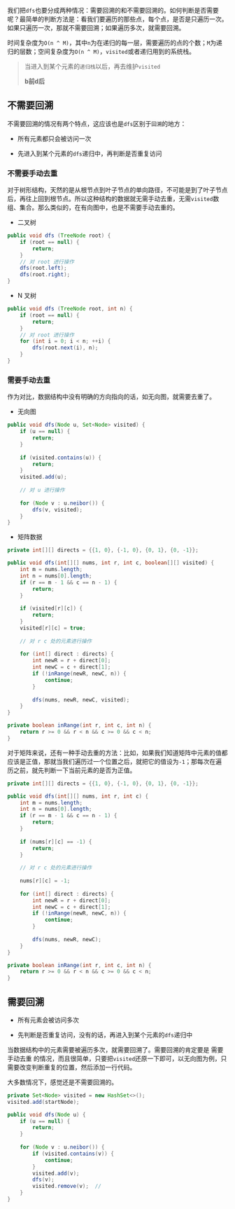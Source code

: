 我们把`dfs`也要分成两种情况：需要回溯的和不需要回溯的。如何判断是否需要呢？最简单的判断方法是：看我们要遍历的那些点，每个点，是否是只遍历一次。如果只遍历一次，那就不需要回溯；如果遍历多次，就需要回溯。

时间复杂度为`O(n ^ M)`，其中`n`为在递归的每一层，需要遍历的点的个数；`M`为递归的层数；空间复杂度为`O(n ^ M)`，`visited`或者递归用到的系统栈。

> 当进入到某个元素的`递归栈`以后，再去维护`visited`
>
> **b前d后**

## 不需要回溯

不需要回溯的情况有两个特点，这应该也是`dfs`区别于`回溯`的地方：

* 所有元素都只会被访问一次

* 先进入到某个元素的`dfs`递归中，再判断是否重复访问

### 不需要手动去重

对于树形结构，天然的是从根节点到叶子节点的单向路径，不可能是到了叶子节点后，再往上回到根节点。所以这种结构的数据就无需手动去重，无需`visited`数组、集合。那么类似的，在有向图中，也是不需要手动去重的。

* 二叉树

```java
public void dfs (TreeNode root) {
    if (root == null) {
        return;
    }
    // 对 root 进行操作
    dfs(root.left);
    dfs(root.right);
}
```

* N 叉树

```java
public void dfs (TreeNode root, int n) {
    if (root == null) {
        return;
    }
    // 对 root 进行操作
    for (int i = 0; i < n; ++i) {
        dfs(root.next(i), n);
    }
}
```

### 需要手动去重

作为对比，数据结构中没有明确的方向指向的话，如无向图，就需要去重了。

* 无向图


```java
public void dfs(Node u, Set<Node> visited) {
    if (u == null) {
        return;
    }
    
    if (visited.contains(u)) {
        return;
    }
    visited.add(u);
    
    // 对 u 进行操作
    
    for (Node v : u.neibor()) {
        dfs(v, visited);
    }
}
```

* 矩阵数据

```java
private int[][] directs = {{1, 0}, {-1, 0}, {0, 1}, {0, -1}};

public void dfs(int[][] nums, int r, int c, boolean[][] visited) {
    int m = nums.length;
    int n = nums[0].length;
    if (r == m - 1 && c == n - 1) {
        return;
    }
    
    if (visited[r][c]) {
        return;
    }
    visited[r][c] = true;
    
    // 对 r c 处的元素进行操作
    
    for (int[] direct : directs) {
        int newR = r + direct[0];
        int newC = c + direct[1];
        if (!inRange(newR, newC, n)) {
            continue;
        }
        
        dfs(nums, newR, newC, visited);
    }
}

private boolean inRange(int r, int c, int n) {
    return r >= 0 && r < n && c >= 0 && c < n;
}
```

对于矩阵来说，还有一种手动去重的方法：比如，如果我们知道矩阵中元素的值都应该是正值，那就当我们遍历过一个位置之后，就把它的值设为`-1`；那每次在遍历之前，就先判断一下当前元素的是否为正值。

```java
private int[][] directs = {{1, 0}, {-1, 0}, {0, 1}, {0, -1}};

public void dfs(int[][] nums, int r, int c) {
    int m = nums.length;
    int n = nums[0].length;
    if (r == m - 1 && c == n - 1) {
        return;
    }
    
    if (nums[r][c] == -1) {
        return;
    }
    
    // 对 r c 处的元素进行操作
    
    nums[r][c] = -1;
    
    for (int[] direct : directs) {
        int newR = r + direct[0];
        int newC = c + direct[1];
        if (!inRange(newR, newC, n)) {
            continue;
        }
        
        dfs(nums, newR, newC);
    }
}

private boolean inRange(int r, int c, int n) {
    return r >= 0 && r < n && c >= 0 && c < n;
}
```

## 需要回溯

* 所有元素会被访问多次

* 先判断是否重复访问，没有的话，再进入到某个元素的`dfs`递归中

当数据结构中的元素需要被遍历多次，就需要回溯了。需要回溯的肯定要是 需要手动去重 的情况，而且很简单，只要把`visited`还原一下即可，以无向图为例，只需要改变判断重复的位置，然后添加一行代码。

大多数情况下，感觉还是不需要回溯的。

```java
private Set<Node> visited = new HashSet<>();
visited.add(startNode);

public void dfs(Node u) {
    if (u == null) {
        return;
    }
    
    for (Node v : u.neibor()) {
        if (visited.contains(v)) {
            continue;
        }
        visited.add(v);
        dfs(v);
        visited.remove(v);  //
    }
}
```
